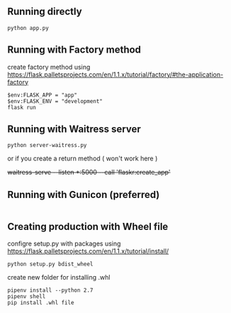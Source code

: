 ## Running directly

```
python app.py
```

## Running with Factory method

create factory method using https://flask.palletsprojects.com/en/1.1.x/tutorial/factory/#the-application-factory

```
$env:FLASK_APP = "app"
$env:FLASK_ENV = "development"
flask run
```

## Running with Waitress server

```
python server-waitress.py
```
or if you create a return method ( won't work here )

~~waitress-serve --listen *:5000  --call 'flaskr:create_app'~~


## Running with Gunicon (__preferred__)

```

```

## Creating production with Wheel file

configre setup.py with packages using https://flask.palletsprojects.com/en/1.1.x/tutorial/install/
```
python setup.py bdist_wheel
```

create new folder for installing .whl

```
pipenv install --python 2.7
pipenv shell
pip install .whl file
```
